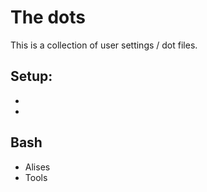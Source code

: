 # The dots
This is a collection of user settings / dot files.

## Setup:
- 
-  

## Bash
- Alises
- Tools
